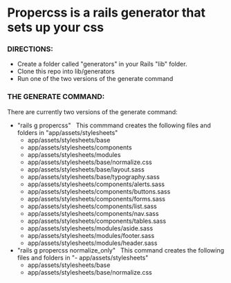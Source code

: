 # Propercss is a rails generator that sets up your css

### DIRECTIONS:

* Create a folder called "generators" in your Rails "lib" folder.
* Clone this repo into lib/generators
* Run one of the two versions of the generate command
&nbsp;
### THE GENERATE COMMAND: 

There are currently two versions of the generate command:

* "rails g propercss"
&nbsp;
This commmand creates the following files and folders in "app/assets/stylesheets"
    - app/assets/stylesheets/base
    - app/assets/stylesheets/components
    - app/assets/stylesheets/modules
    - app/assets/stylesheets/base/normalize.css
    - app/assets/stylesheets/base/layout.sass
    - app/assets/stylesheets/base/typography.sass
    - app/assets/stylesheets/components/alerts.sass
    - app/assets/stylesheets/components/buttons.sass
    - app/assets/stylesheets/components/forms.sass
    - app/assets/stylesheets/components/list.sass
    - app/assets/stylesheets/components/nav.sass
    - app/assets/stylesheets/components/tables.sass
    - app/assets/stylesheets/modules/aside.sass
    - app/assets/stylesheets/modules/footer.sass
    - app/assets/stylesheets/modules/header.sass
&nbsp;  
* "rails g propercss normalize_only"
&nbsp;
This command creates the following files and folders in "- app/assets/stylesheets"
    - app/assets/stylesheets/base
    - app/assets/stylesheets/base/normalize.css